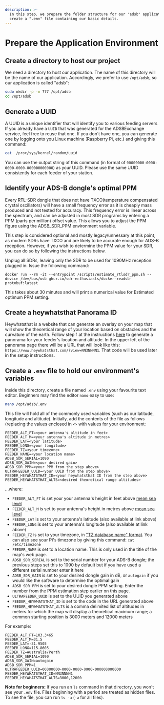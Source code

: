 ```yaml
---
description: >-
  In this step, we prepare the folder structure for our "adsb" application, and
  create a ".env" file containing our basic details.
---
```


# Prepare the Application Environment

## Create a directory to host our project

We need a directory to host our application. The name of this directory will be the name of our application. Accordingly, we prefer to use `/opt/adsb`, so our application is called "adsb":

```bash
sudo mkdir -p -m 777 /opt/adsb
cd /opt/adsb
```

## Generate a UUID

A UUID is a unique identifier that will identify you to various feeding servers. If you already have a `UUID` that was generated for the ADSBExchange service, feel free to reuse that one. If you don't have one, you can generate one by logging onto you Linux machine (Raspberry Pi, etc.) and giving this command:

```bash
cat  /proc/sys/kernel/random/uuid
```

You can use the output string of this command (in format of `00000000-0000-0000-0000-000000000000`) as your UUID. Please use the same UUID consistently for each feeder of your station.

## Identify your ADS-B dongle's optimal PPM

Every RTL-SDR dongle that does not have TXCO\(temperature compensated crystal oscillators\) will have a small frequency error as it is cheaply mass produced and not tested for accuracy. This frequency error is linear across the spectrum, and can be adjusted in most SDR programs by entering a PPM (parts per million) offset value. This allows you to adjust the PPM figure using the ADSB_SDR_PPM environment variable.

This step is considered optional and mostly legacy/unnessary at this point, as modern SDRs have TXCO and are likely to be accurate enough for ADS-B reception. However, if you wish to determine the PPM value for your SDR, you can do so by following the instructions below.

Unplug all SDRs, leaving only the SDR to be used for 1090MHz reception plugged in. Issue the following command:

`docker run --rm -it --entrypoint /scripts/estimate_rtlsdr_ppm.sh --device /dev/bus/usb ghcr.io/sdr-enthusiasts/docker-readsb-protobuf:latest`

This takes about 30 minutes and will print a numerical value for Estimated optimum PPM setting.

## Create a heywhatsthat Panorama ID

Heywhatsthat is a website that can generate an overlay on your map that will show the theoretical range of your location based on obstacles and the curvature of the earth. Follow step 1 at the instructions [here](https://github.com/wiedehopf/tar1090#heywhatsthatcom-range-outline) to generate a panorama for your feeder's location and altitude. In the upper left of the panorama page there will be a URL that will look like this: `https://www.heywhatsthat.com/?view=NN3NNNN1`. That code will be used later in the setup instructions.

## Create a `.env` file to hold our environment's variables

Inside this directory, create a file named `.env` using your favourite text editor. Beginners may find the editor `nano` easy to use:

```bash
nano /opt/adsb/.env
```

This file will hold all of the commonly used variables \(such as our latitude, longitude and altitude\). Initially, add the contents of the file as follows \(replacing the values enclosed in `<>` with values for your environment:

```text
FEEDER_ALT_FT=<your antenna's altitude in feet>
FEEDER_ALT_M=<your antenna's altitude in metres>
FEEDER_LAT=<your latitude>
FEEDER_LONG=<your longitude>
FEEDER_TZ=<your timezone>
FEEDER_NAME=<your location name>
ADSB_SDR_SERIAL=1090
ADSB_SDR_GAIN=<your desired gain>
ADSB_SDR_PPM=<your PPM from the step above>
ULTRAFEEDER_UUID=<your UUID from the step above>
FEEDER_HEYWHATSTHAT_ID=<your heywhatsthat ID from the step above>
FEEDER_HEYWHATSTHAT_ALTS=<desired theoretical range altitudes>

```

...where:

* `FEEDER_ALT_FT` is set your your antenna's height in feet above [mean sea level](https://www.freemaptools.com/elevation-finder.htm)
* `FEEDER_ALT_M` is set to your antenna's height in metres above [mean sea level](https://www.freemaptools.com/elevation-finder.htm)
* `FEEDER_LAT` is set to your antenna's latitude (also available at link above)
* `FEEDER_LONG` is set to your antenna's longitude (also available at link above)
* `FEEDER_TZ` is set to your timezone, in ["TZ database name" format](https://en.wikipedia.org/wiki/List_of_tz_database_time_zones). You can also see your Pi's timezone by giving this command: `cat /etc/timezone`
* `FEEDER_NAME` is set to a location name. This is only used in the title of the map's web page.
* `ADSB_SDR_SERIAL` is set to the serial number for your ADS-B dongle; the previous steps set this to 1090 by default but if you have used a different serial number enter it here
* `ADSB_SDR_GAIN` is set to your desired dongle gain in dB, or `autogain` if you would like the software to determine the optimal gain
* `ADSB_SDR_PPM` is set to your desired dongle PPM setting. Enter the number from the PPM estimation step earlier on this page.
* `ULTRAFEEDER_UUID` is set to the UUID you generated above
* `FEEDER_HEYWHATSTHAT_ID` is set to the code in the URL generated above
* `FEEDER_HEYWHATSTHAT_ALTS` is a comma delimited list of altitudes in meters for which the map will display a theoretical maximum range; a common starting position is 3000 meters and 12000 meters

For example:

```text
FEEDER_ALT_FT=103.3465
FEEDER_ALT_M=31.5
FEEDER_LAT=-31.9505
FEEDER_LONG=115.8605
FEEDER_TZ=Australia/Perth
ADSB_SDR_SERIAL=1090
ADSB_SDR_GAIN=autogain
ADSB_SDR_PPM=1
ULTRAFEEDER_UUID=00000000-0000-0000-0000-000000000000
FEEDER_HEYWHATSTHAT_ID=NN3NNNN1
FEEDER_HEYWHATSTHAT_ALTS=3000,12000
```

**Note for beginners:** If you run an `ls` command in that directory, you won't see your `.env` file. Files beginning with a period are treated as hidden files. To see the file, you can run `ls -a` \(`-a` for all files\).
